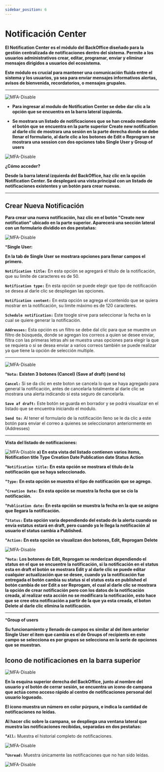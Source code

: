 ```yaml
---
sidebar_position: 6
---
```


# Notificación Center

**El Notification Center es el módulo del BackOffice diseñado para la gestión centralizada de notificaciones dentro del sistema. Permite a los usuarios administrativos crear, editar, programar, enviar y eliminar mensajes dirigidos a usuarios del ecosistema.**

**Este módulo es crucial para mantener una comunicación fluida entre el sistema y los usuarios, ya sea para enviar mensajes informativos alertas, avisos de bienvenida, recordatorios, o mensajes grupales.**

---

![MFA-Disable](/img/backoffice-user/notifications_center_backoffice.png)

- **Para ingresar al modulo de Notification Center se debe dar clic a la opción que se encuentra en la barra lateral izquierda.**

- **Se mostrara un listado de notificaciones que se han creado mediante el botón que se encuentra en la parte superior Create new notification al darle clic de mostrara una sesión en la parte derecha donde se debe llenar el formulario, al darle clic a los botones de Edit o Reprogram se mostrara una session con dos opciones tabs Single User y Group of users**

![MFA-Disable](/img/backoffice-user/notification_center_create_edit_reprogram.png)

**¿Cómo acceder?**

**Desde la barra lateral izquierda del BackOffice, haz clic en la opción Notification Center. Se desplegará una vista principal con un listado de notificaciones existentes y un botón para crear nuevas.**

---

## Crear Nueva Notificación

**Para crear una nueva notificación, haz clic en el botón "Create new notification" ubicado en la parte superior. Aparecerá una sección lateral con un formulario dividido en dos pestañas:**

![MFA-Disable](/img/backoffice-user/create_notification_backoffice.png)

***Single User:**

**En la tab de Single User se mostrara opciones para llenar campos el primero.**

**`Notification title:`**
En esta opción se agregará el titulo de la notificación, que su limite de caracteres es de 50.

**`Notification type:`**
En esta opción se puede elegir que tipo de notificación se desea al darle clic se despliegan las opciones.

**`Notification content:`**
En esta opción se agrega el contenido que se quiera mostrar en la notificación, su limite máximo es de 120 caracteres.

**`Schedule notification:`**
Este toogle sirve para seleccionar la fecha en la cual se quiere generar la notificación.

**`Addresses:`**
Esta opción es un filtro se debe dal clic para que se muestre un filtro de búsqueda, donde se agregan los correos a quien se desee enviar, filtra con las primeras letras ahi se muestra unas opciones para elegir la que se requiera o si se desea enviar a varios correos también se puede realizar ya que tiene la opción de selección multiple.

---

![MFA-Disable](/img/backoffice-user/cancel_notification_backoffice.png)

***`Nota:` Existen 3 botones (Cancel) (Save af draft) (send to)**

**`Cancel:`**
Si se da clic en este boton se cancela lo que se haya agregado para general la notificación, antes de cancelarla totalmente al darle clic se mostrara una alerta indicando si esta seguro de cancelarla.

**`Save af draft:`**
Este botón se guarda en borrador y se podrá visualizar en el listado que se encuentra iniciando el modulo.

**`Send to:`**
Al tener el formulario de la notificación lleno se le da clic a este botón para enviar el correo a quienes se seleccionaron anteriormente en (Addresses)

---

**Vista del listado de notificaciones:**

![MFA-Disable](/img/backoffice-user/list_notification_backoffice.png)
**a) En esta vista del listado contienen varios items, Notification title Type Creation Date Publication date Status Action**

***`Notification title:` En esta opción se mostrara el titulo de la notificación que se haya seleccionado.**

***`Type:` En esta opción se muestra el tipo de notificación que se agrego.**

***`Creation Date:` En esta opción se muestra la fecha que se cio la notificación.**

***`Publication date:` En esta opción se muestra la fecha en la que se asigno que llegara la notificación.**

***`Status:` Esta opción varia dependiendo del estado de la alerta cuando se envía estatus estará en draft, pero cuando ya le llega la notificación al usuario el status cambia a Published.**

***`Action:` En esta opción se visualizan don botones, Edit, Reprogam Delete**

![MFA-Disable](/img/backoffice-user/edit_notification_backoffice.png)

***`Nota:` Los botones de Edit, Reprogam se renderizan dependiendo el status en el que se encuentre la notificación, si la notificación en el status esta en draft el botón se mostrara Edit y al darle clic se puede editar cualquier actualización que se desee, cuando ya la notificación fue entregada el botón cambia su status si el status esta en published el botón cambia de ser Edit a ser Reprogam, el cual al darle clic se mostrara la opción de crear notificación pero con los datos de la notificación creada, al realizar esta acción no se modificara la notificación, esto hace que se cree otra notificación a partir de la que ya esta creada, el boton Delete al darle clic elimina la notificación.**

---

***Group of users**

**Su funcionamiento y llenado de campos es similar al del item anterior Single User el item que cambia es el de Groups of recipients en este campo se selecciona es por grupos se selecciona en la serie de opciones que se muestran.**

## Icono de notificaciones en la barra superior

![MFA-Disable](/img/backoffice-user/icon_notifications_backoffice.png)

**En la esquina superior derecha del BackOffice, junto al nombre del usuario y el botón de cerrar sesión, se encuentra un ícono de campana que actúa como acceso rápido al centro de notificaciones personal del usuario logueado.**

**El ícono muestra un número en color púrpura, e indica la cantidad de notificaciones no leídas.**

**Al hacer clic sobre la campana, se despliega una ventana lateral que muestra las notificaciones recibidas, separadas en dos pestañas:**

***`All:`**
 Muestra el historial completo de notificaciones.

![MFA-Disable](/img/backoffice-user/notification_center_all_backoffice.png)

***`Unread:`**
Muestra únicamente las notificaciones que no han sido leídas.

![MFA-Disable](/img/backoffice-user/notification_center_unread.png)